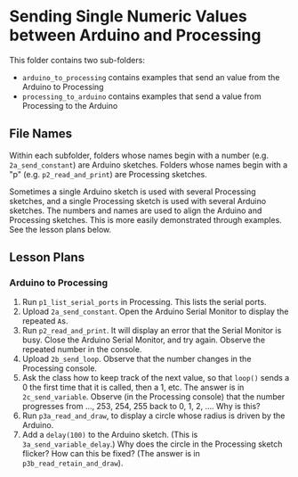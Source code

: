 # Sending Single Numeric Values between Arduino and Processing

This folder contains two sub-folders:

- `arduino_to_processing` contains examples that send an value from the Arduino
  to Processing
- `processing_to_arduino` contains examples that send a value from Processing to
  the Arduino

## File Names

Within each subfolder, folders whose names begin with a number (e.g. `2a_send_constant`) are Arduino sketches. Folders whose names begin with a "p" (e.g. `p2_read_and_print`) are Processing sketches.

Sometimes a single Arduino sketch is used with several Processing sketches, and
a single Processing sketch is used with several Arduino sketches. The numbers
and names are used to align the Arduino and Processing sketches. This is more
easily demonstrated through examples. See the lesson plans below.

## Lesson Plans

### Arduino to Processing

1. Run `p1_list_serial_ports` in Processing. This lists the serial ports.
2. Upload `2a_send_constant`. Open the Arduino Serial Monitor to display the
   repeated `A`s.
3. Run `p2_read_and_print`. It will display an error that the Serial Monitor is
   busy. Close the Arduino Serial Monitor, and try again. Observe the repeated
   number in the console.
4. Upload `2b_send_loop`. Observe that the number changes in the Processing
   console.
5. Ask the class how to keep track of the next value, so that `loop()` sends a 0
   the first time that it is called, then a 1, etc. The answer is in
   `2c_send_variable`. Observe (in the Processing console) that the number
   progresses from …, 253, 254, 255 back to 0, 1, 2, …. Why is this?
6. Run `p3a_read_and_draw`, to display a circle whose radius is driven by the
   Arduino.
7. Add a `delay(100)` to the Arduino sketch. (This is `3a_send_variable_delay`.)
   Why does the circle in the Processing sketch flicker? How can this be fixed?
   (The answer is in `p3b_read_retain_and_draw`).
